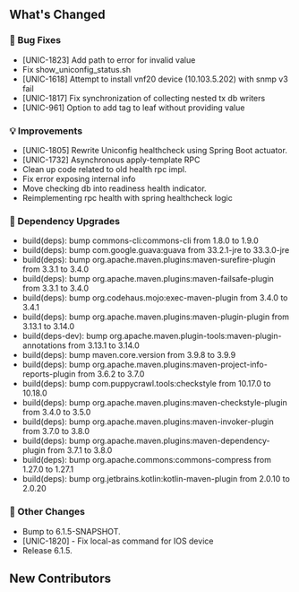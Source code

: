 <!-- Release notes generated using configuration in .github/release.yml at 6.1.5 -->

## What's Changed
### 🐞 Bug Fixes
* [UNIC-1823] Add path to error for invalid value
* Fix show_uniconfig_status.sh
* [UNIC-1618] Attempt to install vnf20 device (10.103.5.202) with snmp v3 fail
* [UNIC-1817] Fix synchronization of collecting nested tx db writers
* [UNIC-961] Option to add tag to leaf without providing value
### 💡 Improvements
* [UNIC-1805] Rewrite Uniconfig healthcheck using Spring Boot actuator.
* [UNIC-1732] Asynchronous apply-template RPC
* Clean up code related to old health rpc impl.
* Fix error exposing internal info
* Move checking db into readiness health indicator.
* Reimplementing rpc health with spring healthcheck logic
### 🔨 Dependency Upgrades
* build(deps): bump commons-cli:commons-cli from 1.8.0 to 1.9.0
* build(deps): bump com.google.guava:guava from 33.2.1-jre to 33.3.0-jre
* build(deps): bump org.apache.maven.plugins:maven-surefire-plugin from 3.3.1 to 3.4.0
* build(deps): bump org.apache.maven.plugins:maven-failsafe-plugin from 3.3.1 to 3.4.0
* build(deps): bump org.codehaus.mojo:exec-maven-plugin from 3.4.0 to 3.4.1
* build(deps): bump org.apache.maven.plugins:maven-plugin-plugin from 3.13.1 to 3.14.0
* build(deps-dev): bump org.apache.maven.plugin-tools:maven-plugin-annotations from 3.13.1 to 3.14.0
* build(deps): bump maven.core.version from 3.9.8 to 3.9.9
* build(deps): bump org.apache.maven.plugins:maven-project-info-reports-plugin from 3.6.2 to 3.7.0
* build(deps): bump com.puppycrawl.tools:checkstyle from 10.17.0 to 10.18.0
* build(deps): bump org.apache.maven.plugins:maven-checkstyle-plugin from 3.4.0 to 3.5.0
* build(deps): bump org.apache.maven.plugins:maven-invoker-plugin from 3.7.0 to 3.8.0
* build(deps): bump org.apache.maven.plugins:maven-dependency-plugin from 3.7.1 to 3.8.0
* build(deps): bump org.apache.commons:commons-compress from 1.27.0 to 1.27.1
* build(deps): bump org.jetbrains.kotlin:kotlin-maven-plugin from 2.0.10 to 2.0.20
### 🔧 Other Changes
* Bump to 6.1.5-SNAPSHOT.
* [UNIC-1820] - Fix local-as command for IOS device
* Release 6.1.5.

## New Contributors
